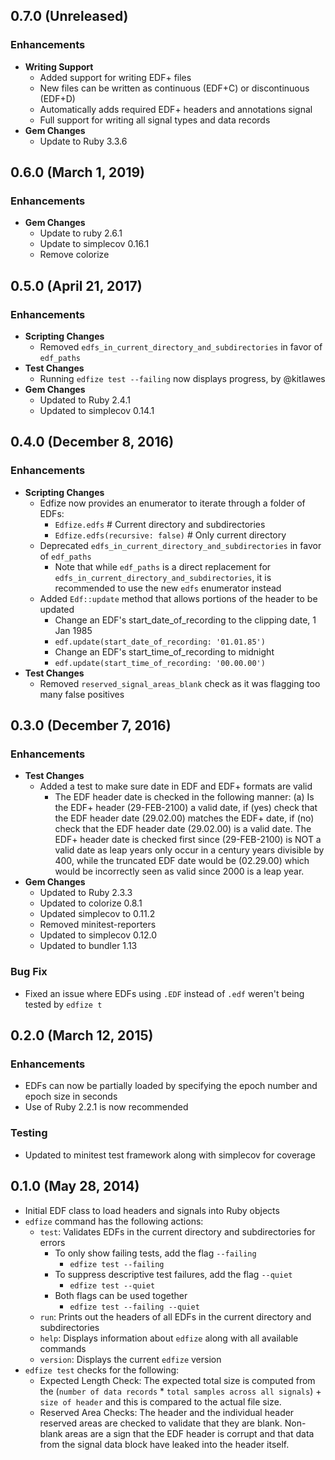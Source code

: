 ## 0.7.0 (Unreleased)

### Enhancements
- **Writing Support**
  - Added support for writing EDF+ files
  - New files can be written as continuous (EDF+C) or discontinuous (EDF+D)
  - Automatically adds required EDF+ headers and annotations signal
  - Full support for writing all signal types and data records
- **Gem Changes**
  - Update to Ruby 3.3.6

## 0.6.0 (March 1, 2019)

### Enhancements
- **Gem Changes**
  - Update to ruby 2.6.1
  - Update to simplecov 0.16.1
  - Remove colorize

## 0.5.0 (April 21, 2017)

### Enhancements
- **Scripting Changes**
  - Removed `edfs_in_current_directory_and_subdirectories` in favor of
    `edf_paths`
- **Test Changes**
  - Running `edfize test --failing` now displays progress, by @kitlawes
- **Gem Changes**
  - Updated to Ruby 2.4.1
  - Updated to simplecov 0.14.1

## 0.4.0 (December 8, 2016)

### Enhancements
- **Scripting Changes**
  - Edfize now provides an enumerator to iterate through a folder of EDFs:
    - `Edfize.edfs` # Current directory and subdirectories
    - `Edfize.edfs(recursive: false)` # Only current directory
  - Deprecated `edfs_in_current_directory_and_subdirectories` in favor of
    `edf_paths`
    - Note that while `edf_paths` is a direct replacement for
      `edfs_in_current_directory_and_subdirectories`, it is recommended to use
      the new `edfs` enumerator instead
  - Added `Edf::update` method that allows portions of the header to be updated
    - Change an EDF's start_date_of_recording to the clipping date, 1 Jan 1985
    - `edf.update(start_date_of_recording: '01.01.85')`
    - Change an EDF's start_time_of_recording to midnight
    - `edf.update(start_time_of_recording: '00.00.00')`
- **Test Changes**
  - Removed `reserved_signal_areas_blank` check as it was flagging too many
    false positives

## 0.3.0 (December 7, 2016)

### Enhancements
- **Test Changes**
  - Added a test to make sure date in EDF and EDF+ formats are valid
    - The EDF header date is checked in the following manner: (a) Is the EDF+
      header (29-FEB-2100) a valid date, if (yes) check that the EDF header date
      (29.02.00) matches the EDF+ date, if (no) check that the EDF header date
      (29.02.00) is a valid date. The EDF+ header date is checked first since
      (29-FEB-2100) is NOT a valid date as leap years only occur in a century
      years divisible by 400, while the truncated EDF date would be (02.29.00)
      which would be incorrectly seen as valid since 2000 is a leap year.
- **Gem Changes**
  - Updated to Ruby 2.3.3
  - Updated to colorize 0.8.1
  - Updated simplecov to 0.11.2
  - Removed minitest-reporters
  - Updated to simplecov 0.12.0
  - Updated to bundler 1.13

### Bug Fix
- Fixed an issue where EDFs using `.EDF` instead of `.edf` weren't being tested
  by `edfize t`

## 0.2.0 (March 12, 2015)

### Enhancements
- EDFs can now be partially loaded by specifying the epoch number and epoch size
  in seconds
- Use of Ruby 2.2.1 is now recommended

### Testing
- Updated to minitest test framework along with simplecov for coverage

## 0.1.0 (May 28, 2014)
- Initial EDF class to load headers and signals into Ruby objects
- `edfize` command has the following actions:
  - `test`: Validates EDFs in the current directory and subdirectories for
    errors
    - To only show failing tests, add the flag `--failing`
      - `edfize test --failing`
    - To suppress descriptive test failures, add the flag `--quiet`
      - `edfize test --quiet`
    - Both flags can be used together
      - `edfize test --failing --quiet`
  - `run`: Prints out the headers of all EDFs in the current directory and
    subdirectories
  - `help`: Displays information about `edfize` along with all available
    commands
  - `version`: Displays the current `edfize` version
- `edfize test` checks for the following:
  - Expected Length Check: The expected total size is computed from the (`number
    of data records` * `total samples across all signals`) + `size of header`
    and this is compared to the actual file size.
  - Reserved Area Checks: The header and the individual header reserved areas
    are checked to validate that they are blank. Non-blank areas are a sign that
    the EDF header is corrupt and that data from the signal data block have
    leaked into the header itself.
